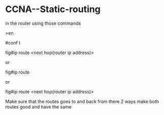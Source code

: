 # CCNA--Static-routing

in the router using those commands

\>en

\#conf t

fig#ip route <the final ip address> <final ip address subnet msk>  <next hop(router ip address)>

or

fig#ip route <the final ip address> <final ip address subnet msk>  <the name of the interface on the router that coonecter to the next router>

or

fig#ip route <the final ip address> <final ip address subnet msk>  <the name of the interface on the router that coonecter to the next router> <next hop(router ip address)>


Make sure that the routes goes to and back from there 2 ways
make both routes good and have the same
